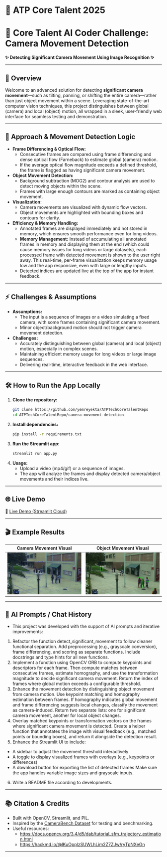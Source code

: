 # 🚀 ATP Core Talent 2025
# 🎥 Core Talent AI Coder Challenge: Camera Movement Detection

**✨ Detecting Significant Camera Movement Using Image Recognition ✨**

---

## 🌟 Overview

Welcome to an advanced solution for detecting **significant camera movement**—such as tilting, panning, or shifting the entire camera—rather than just object movement within a scene. Leveraging state-of-the-art computer vision techniques, this project distinguishes between global (camera) and local (object) motion, all wrapped in a sleek, user-friendly web interface for seamless testing and demonstration.

---

## 🧠 Approach & Movement Detection Logic

- **Frame Differencing & Optical Flow:**
  - Consecutive frames are compared using frame differencing and dense optical flow (Farneback) to estimate global (camera) motion.
  - If the average optical flow magnitude exceeds a defined threshold, the frame is flagged as having significant camera movement.
- **Object Movement Detection:**
  - Background subtraction (MOG2) and contour analysis are used to detect moving objects within the scene.
  - Frames with large enough contours are marked as containing object movement.
- **Visualization:**
  - Camera movements are visualized with dynamic flow vectors.
  - Object movements are highlighted with bounding boxes and contours for clarity.
- **Efficiency & Memory Handling:**
  - Annotated frames are displayed immediately and not stored in memory, which ensures smooth performance even for long videos.
  - **Memory Management:** Instead of accumulating all annotated frames in memory and displaying them at the end (which could cause memory issues for long videos or large datasets), each processed frame with detected movement is shown to the user right away. This real-time, per-frame visualization keeps memory usage low and the app responsive, even with large or lengthy inputs.
  - Detected indices are updated live at the top of the app for instant feedback.

---

## ⚡️ Challenges & Assumptions

- **Assumptions:**
  - The input is a sequence of images or a video simulating a fixed camera, with some frames containing significant camera movement.
  - Minor object/background motion should not trigger camera movement detection.
- **Challenges:**
  - Accurately distinguishing between global (camera) and local (object) motion, especially in complex scenes.
  - Maintaining efficient memory usage for long videos or large image sequences.
  - Delivering real-time, interactive feedback in the web interface.

---

## 🛠️ How to Run the App Locally

1. **Clone the repository:**
   ```bash
   git clone https://github.com/yemreyekta/ATPTechCoreTalentRepo
   cd ATPTechCoreTalentRepo/camera-movement-detection
   ```
2. **Install dependencies:**
   ```bash
   pip install -r requirements.txt
   ```
3. **Run the Streamlit app:**
   ```bash
   streamlit run app.py
   ```
4. **Usage:**
   - Upload a video (mp4/gif) or a sequence of images.
   - The app will analyze the frames and display detected camera/object movements and their indices live.

---

## 🌐 Live Demo

🔗 [Live Demo (Streamlit Cloud)](https://atptechcoretalentrepo-yunusemreyekta.streamlit.app/)

---

## 🎬 Example Results

| Camera Movement Visual | Object Movement Visual |
|-----------------------|-----------------------|
| ![Camera Movement](camera-movement-detection/images/fc72c2c62ca44a1642a7f6281b96caa1500fa98cd8ebfd57f2bd7b6c.jpg) | ![Object Movement](camera-movement-detection/images/e9eb0d02ec2e4d6da53232ded94b25445cfc4d3eeb21b45d866b5272.jpg) |

---

## 🤖 AI Prompts / Chat History

- This project was developed with the support of AI prompts and iterative improvements:
1. Refactor the function detect_significant_movement to follow cleaner functional separation. Add preprocessing (e.g., grayscale conversion), frame differencing, and scoring as separate functions. Include docstrings and type hints for all new functions.
2. Implement a function using OpenCV ORB to compute keypoints and descriptors for each frame. Then compute matches between consecutive frames, estimate homography, and use the transformation magnitude to decide significant camera movement.
Return the index of frames where global motion exceeds a configurable threshold.
3. Enhance the movement detection by distinguishing object movement from camera motion.
Use keypoint matching and homography estimation between frames. If homography indicates global movement and frame differencing suggests local changes, classify the movement as camera-induced.
Return two separate lists: one for significant camera movement, another for local object changes.
4. Overlay matched keypoints or transformation vectors on the frames where significant camera movement is detected.
Create a helper function that annotates the image with visual feedback (e.g., matched points or bounding boxes), and return it alongside the detection result.
5. Enhance the Streamlit UI to include:
- A sidebar to adjust the movement threshold interactively
- A toggle to display visualized frames with overlays (e.g., keypoints or differences)
- A download button for exporting the list of detected frames
Make sure the app handles variable image sizes and grayscale inputs.
6. Write a README file according to developments.

---

## 📚 Citation & Credits

- Built with OpenCV, Streamlit, and PIL.
- Inspired by the [CameraBench Dataset](https://huggingface.co/datasets/syCen/CameraBench) for testing and benchmarking.
- Useful resources:
  - https://docs.opencv.org/3.4/d5/dab/tutorial_sfm_trajectory_estimation.html
  - https://hackmd.io/@lKuOpplzSUWLhLim2Z7ZJw/ryTpNXeGn

---

